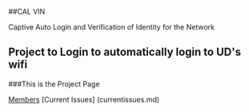 ##CAL VIN

Captive Auto Login and Verification of Identity for the Network

## Project to Login to automatically login to UD's wifi

###This is the Project Page

[Members](ab.md)
[Current Issues] (currentissues.md)
